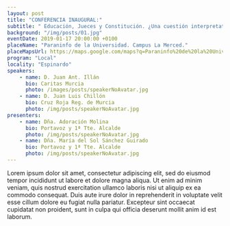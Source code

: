 ```yaml
---
layout: post
title: "CONFERENCIA INAUGURAL:"
subtitle: " Educación, Jueces y Constitución. ¿Una cuestión interpretativa o ideológica?"
background: "/img/posts/01.jpg"
eventDate: 2019-01-17 20:00:00 +0100
placeName: "Paraninfo de la Universidad. Campus La Merced."
placeMapsUrl: https://maps.google.com/maps?q=Paraninfo%20de%20la%20Universidad.%20Campus%20La%20Merced.&t=&z=13&ie=UTF8&iwloc=&output=embed
program: "Local"
locality: "Espinardo"
speakers:
    - name: D. Juan Ant. Illán
      bio: Caritas Murcia 
      photo: /images/posts/speakerNoAvatar.jpg
    - name: D. Juan Luis Chillón
      bio: Cruz Roja Reg. de Murcia 
      photo: /img/posts/speakerNoAvatar.jpg
presenters:
    - name: Dña. Adoración Molina
      bio: Portavoz y 1ª Tte. Alcalde 
      photo: /img/posts/speakerNoAvatar.jpg
    - name: Dña. María del Sol Sánchez Guirado
      bio: Portavoz y 1ª Tte. Alcalde 
      photo: /img/posts/speakerNoAvatar.jpg
---
```


Lorem ipsum dolor sit amet, consectetur adipiscing elit, sed do eiusmod tempor incididunt ut labore et dolore magna aliqua. Ut enim ad minim veniam, quis nostrud exercitation ullamco laboris nisi ut aliquip ex ea commodo consequat. Duis aute irure dolor in reprehenderit in voluptate velit esse cillum dolore eu fugiat nulla pariatur. Excepteur sint occaecat cupidatat non proident, sunt in culpa qui officia deserunt mollit anim id est laborum.